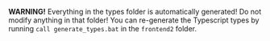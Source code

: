 **WARNING!** Everything in the types folder is automatically generated! Do not modify anything in that folder!
You can re-generate the Typescript types by running `call generate_types.bat` in the `frontend2` folder.
